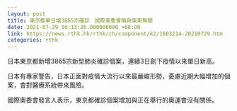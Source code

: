 ```yaml
---
layout: post
title: 東京都單日增3865宗確診　國際奧委會稱與東奧無關
date: 2021-07-29 16:13:26.000000000 +08:00
link: https://news.rthk.hk/rthk/ch/component/k2/1603214-20210729.htm
categories: rthk
---
```


日本東京都新增3865宗新型肺炎確診個案，連續3日創下疫情以來單日新高。

日本有專家警告，日本正面對疫情大流行以來最嚴峻形勢，憂慮近期大幅增加的個案，會對醫療系統帶來風險。

國際奧委會發言人表示，東京都確診個案增加與正在舉行的奧運會沒有關係。
